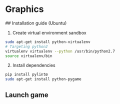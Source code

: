 # Graphics

## Installation guide (Ubuntu)

1. Create virtual environment sandbox
```sh
sudo apt-get install python-virtualenv
# Targeting python2
virtualenv virtualenv --python /usr/bin/python2.7
source virtualenv/bin
```

2. Install dependencies
```sh
pip install pylintœ
sudo apt-get install python-pygame
```

## Launch game
```sh
